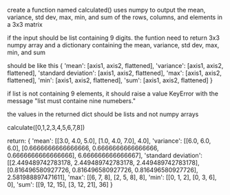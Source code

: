create a function named calculated()
uses numpy to output the mean, variance, std dev, max, min, and sum of the rows, columns, and elements in a 3x3 matrix

if the input should be list containing 9 digits.
the funtion need to return 3x3 numpy array
and a dictionary containing the mean, variance, std dev, max, min, and sum

should be like this
{
  'mean': [axis1, axis2, flattened],
  'variance': [axis1, axis2, flattened],
  'standard deviation': [axis1, axis2, flattened],
  'max': [axis1, axis2, flattened],
  'min': [axis1, axis2, flattened],
  'sum': [axis1, axis2, flattened]
}

if list is not containing 9 elements, it should raise a value KeyError
with the message "list must containe nine numebers."

the values in the returned dict should be lists and not numpy arrays

calculate([0,1,2,3,4,5,6,7,8])

return:
{
  'mean': [[3.0, 4.0, 5.0], [1.0, 4.0, 7.0], 4.0],
  'variance': [[6.0, 6.0, 6.0], [0.6666666666666666, 0.6666666666666666, 0.6666666666666666], 6.666666666666667],
  'standard deviation': [[2.449489742783178, 2.449489742783178, 2.449489742783178], [0.816496580927726, 0.816496580927726, 0.816496580927726], 2.581988897471611],
  'max': [[6, 7, 8], [2, 5, 8], 8],
  'min': [[0, 1, 2], [0, 3, 6], 0],
  'sum': [[9, 12, 15], [3, 12, 21], 36]
}